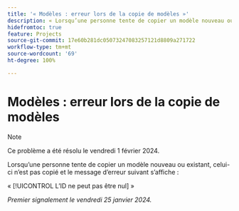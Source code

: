 ```yaml
---
title: '« Modèles : erreur lors de la copie de modèles »'
description: « Lorsqu’une personne tente de copier un modèle nouveau ou existant, celui-ci n’est pas copié et un message d’erreur s’affiche. »
hidefromtoc: true
feature: Projects
source-git-commit: 17e60b281dc05073247083257121d8809a271722
workflow-type: tm+mt
source-wordcount: '69'
ht-degree: 100%

---
```



# Modèles : erreur lors de la copie de modèles

>[!NOTE]
>
>Ce problème a été résolu le vendredi 1 février 2024.

Lorsqu’une personne tente de copier un modèle nouveau ou existant, celui-ci n’est pas copié et le message d’erreur suivant s’affiche :

« [!UICONTROL L’ID ne peut pas être nul] »

_Premier signalement le vendredi 25 janvier 2024._
